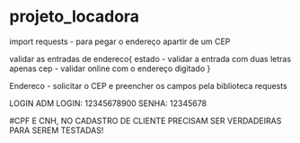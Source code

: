 # projeto_locadora
import requests - para pegar o endereço apartir de um CEP

validar as entradas de endereco{
    estado - validar a entrada com duas letras apenas
    cep - validar online com o endereço digitado
}

Endereco - solicitar o CEP e preencher os campos pela biblioteca requests

LOGIN ADM
LOGIN: 12345678900
SENHA: 12345678

#CPF E CNH,  NO CADASTRO DE CLIENTE PRECISAM SER VERDADEIRAS PARA SEREM TESTADAS!
